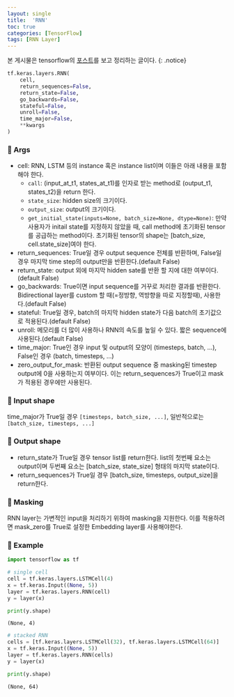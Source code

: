 ```yaml
---
layout: single
title:  'RNN'
toc: true
categories: [TensorFlow]
tags: [RNN Layer]
---
```


본 게시물은 tensorflow의 [포스트](https://www.tensorflow.org/api_docs/python/tf/keras/layers/RNN)를 보고 정리하는 글이다.
{: .notice}

```python
tf.keras.layers.RNN(
    cell,
    return_sequences=False,
    return_state=False,
    go_backwards=False,
    stateful=False,
    unroll=False,
    time_major=False,
    **kwargs
)
```

### 📌 Args

- cell: RNN, LSTM 등의 instance 혹은 instance list이며 이들은 아래 내용을 포함해야 한다.
  - `call`: (input_at_t1, states_at_t1)를 인자로 받는 method로 (output_t1, states_t2)을 return 한다. 
  - `state_size`: hidden size의 크기이다.
  - `output_size`: output의 크기이다.
  - `get_initial_state(inputs=None, batch_size=None, dtype=None)`: 만약 사용자가 initail state를 지정하지 않았을 때, call method에 초기화된 tensor를 공급하는 method이다. 초기화된 tensor의 shape는 [batch_size, cell.state_size]여야 한다.
- return_sequences: True일 경우 output sequence 전체를 반환하며, False일 경우 마지막 time step의 output만을 반환한다.(default False)
- return_state: output 외에 마지막 hidden sate를 반환 할 지에 대한 여부이다.(default False)
- go_backwards: True이면 input sequence를 거꾸로 처리한 결과를 반환한다. Bidirectional layer를 custom 할 때(=정방향, 역방향을 따로 지정할때), 사용한다.(default False)
- stateful: True일 경우, batch의 마지막 hidden state가 다음 batch의 초기값으로 적용된다.(default False)
- unroll: 메모리를 더 많이 사용하나 RNN의 속도를 높일 수 있다. 짧은 sequence에 사용된다.(default False)
- time_major: True인 경우 input 및 output의 모양이 (timesteps, batch, ...), False인 경우 (batch, timesteps, ...)
- zero_output_for_mask: 반환된 output sequence 중 masking된 timestep output에 0을 사용하는지 여부이다. 이는 return_sequences가 True이고 mask가 적용된 경우에만 사용된다.

### 📌 Input shape

time_major가 True일 경우 `[timesteps, batch_size, ...]`, 일반적으로는 `[batch_size, timesteps, ...]`

### 📌 Output shape

- return_state가 True일 경우 tensor list를 return한다. list의 첫번째 요소는 output이며 두번째 요소는 [batch_size, state_size] 형태의 마지막 state이다. 
- return_sequences가 True일 경우 [batch_size, timesteps, output_size]을 return한다.

### 📌 Masking

RNN layer는 가변적인 input을 처리하기 위하여 masking을 지원한다. 이를 적용하려면 mask_zero를 True로 설정한 Embedding layer를 사용해야한다.

### 📌 Example

````python
import tensorflow as tf

# single cell
cell = tf.keras.layers.LSTMCell(4)
x = tf.keras.Input((None, 5))
layer = tf.keras.layers.RNN(cell)
y = layer(x)

print(y.shape)
````

````
(None, 4)
````

````python
# stacked RNN
cells = [tf.keras.layers.LSTMCell(32), tf.keras.layers.LSTMCell(64)]
x = tf.keras.Input((None, 5))
layer = tf.keras.layers.RNN(cells)
y = layer(x)

print(y.shape)
````

````
(None, 64)
````

